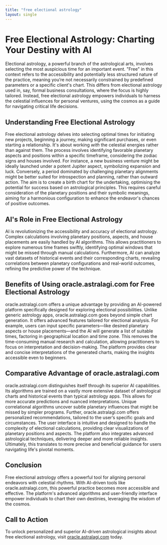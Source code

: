 ```yaml
---
title: "free electional astrology"
layout: single
---
```


# Free Electional Astrology: Charting Your Destiny with AI

Electional astrology, a powerful branch of the astrological arts, involves selecting the most auspicious time for an important event.  "Free" in this context refers to the accessibility and potentially less structured nature of the practice,  meaning you’re not necessarily constrained by predefined parameters or a specific client's chart. This differs from electional astrology used in, say, formal business consultations, where the focus is highly tailored.  Instead, free electional astrology empowers individuals to harness the celestial influences for personal ventures, using the cosmos as a guide for navigating critical life decisions.


## Understanding Free Electional Astrology

Free electional astrology delves into selecting optimal times for initiating new projects, beginning a journey, making significant purchases, or even starting a relationship. It's about working *with* the celestial energies rather than against them. The process involves identifying favorable planetary aspects and positions within a specific timeframe, considering the zodiac signs and houses involved.  For instance, a new business venture might be ideally launched under a potent Jupiter aspect, symbolizing expansion and luck. Conversely, a period dominated by challenging planetary alignments might be better suited for introspection and planning, rather than outward action.  The aim is to create a birth chart for the undertaking, optimising the potential for success based on astrological principles. This requires careful consideration of the planetary positions and their symbolic meanings, aiming for a harmonious configuration to enhance the endeavor's chances of positive outcomes.


## AI's Role in Free Electional Astrology

AI is revolutionizing the accessibility and accuracy of electional astrology. Complex calculations involving planetary positions, aspects, and house placements are easily handled by AI algorithms. This allows practitioners to explore numerous time frames swiftly, identifying optimal windows that might be missed through manual calculations.  Furthermore, AI can analyze vast datasets of historical events and their corresponding charts, revealing correlations between planetary configurations and real-world outcomes, refining the predictive power of the technique.


## Benefits of Using oracle.astralagi.com for Free Electional Astrology

oracle.astralagi.com offers a unique advantage by providing an AI-powered platform specifically designed for exploring electional possibilities.  Unlike generic astrology apps, oracle.astralagi.com goes beyond simple chart generation.  It offers advanced features tailored for electional analysis. For example, users can input specific parameters—like desired planetary aspects or house placements—and the AI will generate a list of suitable times, factoring in geographical location and time zone. This removes the time-consuming manual research and calculation, allowing practitioners to focus on interpretation and decision-making.  The platform provides clear and concise interpretations of the generated charts, making the insights accessible even to beginners.


## Comparative Advantage of oracle.astralagi.com

oracle.astralagi.com distinguishes itself through its superior AI capabilities.  Its algorithms are trained on a vastly more extensive dataset of astrological charts and historical events than typical astrology apps. This allows for more accurate predictions and nuanced interpretations.   Unique correlational algorithms uncover subtle planetary influences that might be missed by simpler programs.  Further, oracle.astralagi.com offers personalized recommendations, tailored to the user’s specific goals and circumstances.  The user interface is intuitive and designed to handle the complexity of electional calculations, providing clear visualizations of planetary positions and aspects. The platform also integrates advanced astrological techniques, delivering deeper and more reliable insights.  Ultimately, this translates to more precise and beneficial guidance for users navigating life's pivotal moments.


## Conclusion

Free electional astrology offers a powerful tool for aligning personal endeavors with celestial rhythms.  With AI-driven tools like oracle.astralagi.com, this powerful practice becomes more accessible and effective. The platform's advanced algorithms and user-friendly interface empower individuals to chart their own destinies, leveraging the wisdom of the cosmos.


## Call to Action

To unlock personalized and superior AI-driven astrological insights about free electional astrology, visit [oracle.astralagi.com](https://oracle.astralagi.com) today.